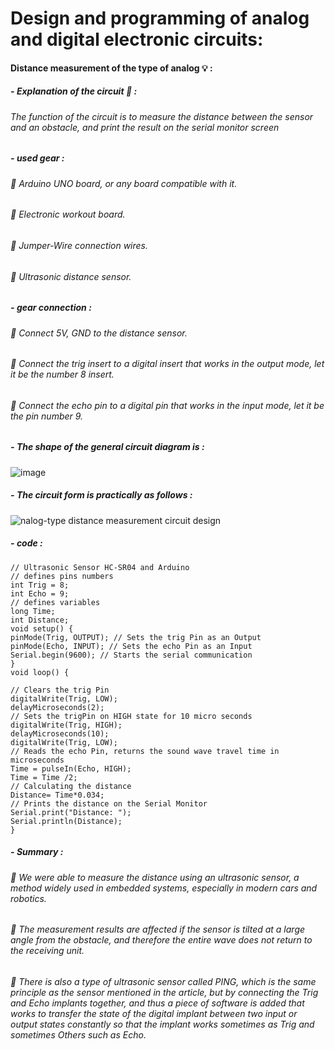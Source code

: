 # Design and programming of analog and digital electronic circuits:

#### Distance measurement of the type of analog :bulb: :
##### - *Explanation of the circuit* :mag_right: :
###### The function of the circuit is to measure the distance between the sensor and an obstacle, and print the result on the serial monitor screen
##### - *used gear* :
###### :small_orange_diamond: Arduino UNO board, or any board compatible with it.
###### :small_orange_diamond: Electronic workout board.
###### :small_orange_diamond: Jumper-Wire connection wires.
###### :small_orange_diamond: Ultrasonic distance sensor.

##### - *gear connection* :
###### :small_orange_diamond: Connect 5V, GND to the distance sensor.
###### :small_orange_diamond: Connect the trig insert to a digital insert that works in the output mode, let it be the number 8 insert.
###### :small_orange_diamond: Connect the echo pin to a digital pin that works in the input mode, let it be the pin number 9.

##### - *The shape of the general circuit diagram is* :
![image](https://user-images.githubusercontent.com/107880209/182977989-2574d8e5-8673-4572-b036-fe47a1240853.png)
##### - *The circuit form is practically as follows* :
![nalog-type distance measurement circuit design](https://user-images.githubusercontent.com/107880209/182978114-fc4a0c52-e1c4-4b0e-a9b6-ccb5b5ee4afe.png)

##### - *code* :
```
// Ultrasonic Sensor HC-SR04 and Arduino
// defines pins numbers
int Trig = 8;
int Echo = 9;
// defines variables
long Time;
int Distance;
void setup() {
pinMode(Trig, OUTPUT); // Sets the trig Pin as an Output
pinMode(Echo, INPUT); // Sets the echo Pin as an Input
Serial.begin(9600); // Starts the serial communication
}
void loop() {
  
// Clears the trig Pin
digitalWrite(Trig, LOW);
delayMicroseconds(2);
// Sets the trigPin on HIGH state for 10 micro seconds
digitalWrite(Trig, HIGH);
delayMicroseconds(10);
digitalWrite(Trig, LOW);
// Reads the echo Pin, returns the sound wave travel time in microseconds
Time = pulseIn(Echo, HIGH);
Time = Time /2;
// Calculating the distance
Distance= Time*0.034;
// Prints the distance on the Serial Monitor
Serial.print("Distance: ");
Serial.println(Distance);
}
```
##### - *Summary* :
###### :small_orange_diamond: We were able to measure the distance using an ultrasonic sensor, a method widely used in embedded systems, especially in modern cars and robotics.
###### :small_orange_diamond: The measurement results are affected if the sensor is tilted at a large angle from the obstacle, and therefore the entire wave does not return to the receiving unit.
###### :small_orange_diamond: There is also a type of ultrasonic sensor called PING, which is the same principle as the sensor mentioned in the article, but by connecting the Trig and Echo implants together, and thus a piece of software is added that works to transfer the state of the digital implant between two input or output states constantly so that the implant works sometimes as Trig and sometimes Others such as Echo.
